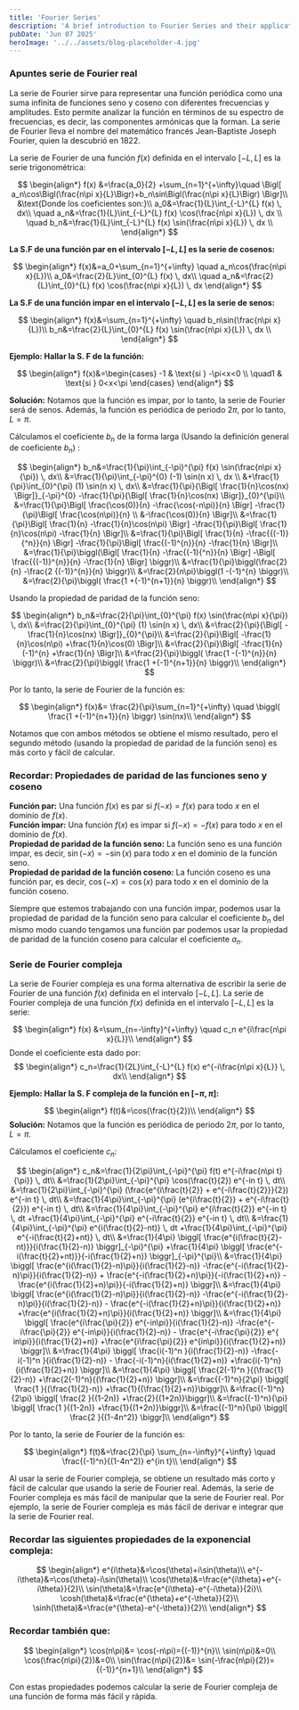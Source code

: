 ```yaml
---
title: 'Fourier Series'
description: 'A brief introduction to Fourier Series and their applications in signal processing.'
pubDate: 'Jun 07 2025'
heroImage: '../../assets/blog-placeholder-4.jpg'
---
```

### Apuntes serie de Fourier real
La serie de Fourier sirve para representar una función periódica como una suma infinita de funciones seno y coseno con diferentes frecuencias y amplitudes. Esto permite analizar la función en términos de su espectro de frecuencias, es decir, las componentes armónicas que la forman. La serie de Fourier lleva el nombre del matemático francés Jean-Baptiste Joseph Fourier, quien la descubrió en 1822.

La serie de Fourier de una función $f(x)$ definida en el intervalo $[-L,L]$ es la serie trigonométrica:

$$
\begin{align*}
f(x) &=\frac{a_0}{2} +\sum_{n=1}^{+\infty}\quad \Bigl[ a_n\cos\Bigl(\frac{n\pi x}{L}\Bigr)+b_n\sin\Bigl(\frac{n\pi x}{L}\Bigr) \Bigr]\\
&\text{Donde los coeficientes son:}\\
a_0&=\frac{1}{L}\int_{-L}^{L} f(x) \, dx\\ \quad a_n&=\frac{1}{L}\int_{-L}^{L} f(x) \cos(\frac{n\pi x}{L}) \, dx
\\ \quad b_n&=\frac{1}{L}\int_{-L}^{L} f(x) \sin(\frac{n\pi x}{L}) \, dx \\
\end{align*}
$$

**La S.F de una función par en el intervalo $[-L,L]$ es la serie de cosenos:**

$$
\begin{align*}
f(x)&=a_0+\sum_{n=1}^{+\infty} \quad a_n\cos(\frac{n\pi x}{L})\\
a_0&=\frac{2}{L}\int_{0}^{L} f(x) \, dx\\ \quad a_n&=\frac{2}{L}\int_{0}^{L} f(x) \cos(\frac{n\pi x}{L}) \, dx
\end{align*}
$$

**La S.F de una función impar en el intervalo $[-L,L]$ es la serie de senos:**

$$
\begin{align*}
f(x)&=\sum_{n=1}^{+\infty} \quad b_n\sin(\frac{n\pi x}{L})\\
b_n&=\frac{2}{L}\int_{0}^{L} f(x) \sin(\frac{n\pi x}{L}) \, dx \\
\end{align*}
$$

**Ejemplo: Hallar la S. F de la función:**

$$
\begin{align*}
f(x)&=\begin{cases} -1 & \text{si } -\pi<x<0 \\ \quad1 & \text{si } 0<x<\pi \end{cases}
\end{align*}
$$

**Solución:**
Notamos que la función es impar, por lo tanto, la serie de Fourier será de senos. Además, la función es periódica de periodo $2\pi$, por lo tanto, $L=\pi$. <br>

Cálculamos el coeficiente $b_n$ de la forma larga (Usando la definición general de coeficiente $b_n$) :

$$
\begin{align*}
b_n&=\frac{1}{\pi}\int_{-\pi}^{\pi} f(x) \sin(\frac{n\pi x}{\pi}) \, dx\\
&=\frac{1}{\pi}\int_{-\pi}^{0} (-1) \sin(n x) \, dx \\
&+\frac{1}{\pi}\int_{0}^{\pi} (1) \sin(n x) \, dx\\
&=\frac{1}{\pi}{\Bigl[ \frac{1}{n}\cos(nx) \Bigr]}_{-\pi}^{0} -\frac{1}{\pi}{\Bigl[ \frac{1}{n}\cos(nx) \Bigr]}_{0}^{\pi}\\
&=\frac{1}{\pi}\Bigl[ \frac{\cos(0)}{n} -\frac{\cos(-n\pi)}{n} \Bigr] -\frac{1}{\pi}\Bigl[ \frac{\cos(n\pi)}{n} \\
&-\frac{\cos(0)}{n} \Bigr]\\
&=\frac{1}{\pi}\Bigl[ \frac{1}{n} -\frac{1}{n}\cos(n\pi) \Bigr] -\frac{1}{\pi}\Bigl[ \frac{1}{n}\cos(n\pi) -\frac{1}{n} \Bigr]\\
&=\frac{1}{\pi}\Bigl[ \frac{1}{n} -\frac{{(-1)}{^n}}{n} \Bigr] -\frac{1}{\pi}\Bigl[ \frac{(-1)^{n}}{n} -\frac{1}{n} \Bigr]\\
&=\frac{1}{\pi}\biggl(\Bigl[ \frac{1}{n} -\frac{(-1){^n}}{n} \Bigr] -\Bigl[ \frac{{(-1)}^{n}}{n} -\frac{1}{n} \Bigr] \biggr)\\
&=\frac{1}{\pi}\biggl(\frac{2}{n} -\frac{2 {(-1)}^{n}}{n} \biggr)\\
&=\frac{2}{n\pi}\biggl(1 -(-1)^{n} \biggr)\\
&=\frac{2}{\pi}\biggl( \frac{1 +(-1)^{n+1}}{n} \biggr)\\
\end{align*}
$$

Usando la propiedad de paridad de la función seno:

$$
\begin{align*}
b_n&=\frac{2}{\pi}\int_{0}^{\pi} f(x) \sin(\frac{n\pi x}{\pi}) \, dx\\
&=\frac{2}{\pi}\int_{0}^{\pi} (1) \sin(n x) \, dx\\
&=\frac{2}{\pi}{\Bigl[ -\frac{1}{n}\cos(nx) \Bigr]}_{0}^{\pi}\\
&=\frac{2}{\pi}\Bigl[ -\frac{1}{n}\cos(n\pi) +\frac{1}{n}\cos(0) \Bigr]\\
&=\frac{2}{\pi}\Bigl[ -\frac{1}{n}(-1)^{n} +\frac{1}{n} \Bigr]\\
&=\frac{2}{\pi}\biggl( \frac{1 -(-1)^{n}}{n} \biggr)\\
&=\frac{2}{\pi}\biggl( \frac{1 +(-1)^{n+1}}{n} \biggr)\\
\end{align*}
$$

Por lo tanto, la serie de Fourier de la función es:

$$
\begin{align*}
f(x)&= \frac{2}{\pi}\sum_{n=1}^{+\infty} \quad \biggl( \frac{1 +(-1)^{n+1}}{n} \biggr) \sin(nx)\\
\end{align*}
$$

Notamos que con ambos métodos se obtiene el mismo resultado, pero el segundo método (usando la propiedad de paridad de la función seno) es más corto y fácil de calcular.
### Recordar: Propiedades de paridad de las funciones seno y coseno
**Función par:** Una función $f(x)$ es par si $f(-x)=f(x)$ para todo $x$ en el dominio de $f(x)$.<br>
**Función impar:** Una función $f(x)$ es impar si $f(-x)=-f(x)$ para todo $x$ en el dominio de $f(x)$.<br>
**Propiedad de paridad de la función seno:** La función seno es una función impar, es decir, $\sin(-x)=-\sin(x)$ para todo $x$ en el dominio de la función seno.<br>
**Propiedad de paridad de la función coseno:** La función coseno es una función par, es decir, $\cos(-x)=\cos(x)$ para todo $x$ en el dominio de la función coseno.<br>


Siempre que estemos trabajando con una función impar, podemos usar la propiedad de paridad de la función seno para calcular el coeficiente $b_n$ del mismo modo cuando tengamos una función par podemos usar la propiedad de paridad de la función coseno para calcular el coeficiente $a_n$.

### Serie de Fourier compleja
La serie de Fourier compleja es una forma alternativa de escribir la serie de Fourier de una función $f(x)$ definida en el intervalo $[-L,L]$. La serie de Fourier compleja de una función $f(x)$ definida en el intervalo $[-L,L]$ es la serie:

$$
\begin{align*}
f(x) &=\sum_{n=-\infty}^{+\infty} \quad c_n e^{i\frac{n\pi x}{L}}\\
\end{align*}
$$
Donde el coeficiente esta dado por:
$$
\begin{align*}
c_n=\frac{1}{2L}\int_{-L}^{L} f(x) e^{-i\frac{n\pi x}{L}} \, dx\\
\end{align*}
$$

**Ejemplo: Hallar la S. F compleja de la función en $[-\pi, \pi]$:**

$$
\begin{align*}
f(t)&=\cos(\frac{t}{2})\\
\end{align*}
$$
**Solución:**
Notamos que la función es periódica de periodo $2\pi$, por lo tanto, $L=\pi$. <br>

Cálculamos el coeficiente $c_n$:

$$
\begin{align*}
c_n&=\frac{1}{2\pi}\int_{-\pi}^{\pi} f(t) e^{-i\frac{n\pi t}{\pi}} \, dt\\
&=\frac{1}{2\pi}\int_{-\pi}^{\pi} \cos(\frac{t}{2}) e^{-in t} \, dt\\
&=\frac{1}{2\pi}\int_{-\pi}^{\pi} (\frac{e^{i\frac{t}{2}} + e^{-i\frac{t}{2}}}{2}) e^{-in t} \, dt\\
&=\frac{1}{4\pi}\int_{-\pi}^{\pi} (e^{i\frac{t}{2}} + e^{-i\frac{t}{2}}) e^{-in t} \, dt\\
&=\frac{1}{4\pi}\int_{-\pi}^{\pi} e^{i\frac{t}{2}} e^{-in t} \, dt +\frac{1}{4\pi}\int_{-\pi}^{\pi} e^{-i\frac{t}{2}} e^{-in t} \, dt\\
&=\frac{1}{4\pi}\int_{-\pi}^{\pi} e^{i(\frac{t}{2}-nt)} \, dt +\frac{1}{4\pi}\int_{-\pi}^{\pi} e^{-i(\frac{t}{2}+nt)} \, dt\\
&=\frac{1}{4\pi} \biggl[ \frac{e^{i(\frac{t}{2}-nt)}}{i(\frac{1}{2}-n)} \biggr]_{-\pi}^{\pi} +\frac{1}{4\pi} \biggl[ \frac{e^{-i(\frac{t}{2}+nt)}}{-i(\frac{1}{2}+n)} \biggr]_{-\pi}^{\pi}\\
&=\frac{1}{4\pi} \biggl[ \frac{e^{i(\frac{1}{2}-n)\pi}}{i(\frac{1}{2}-n)} -\frac{e^{-i(\frac{1}{2}-n)\pi}}{i(\frac{1}{2}-n)} + \frac{e^{-i(\frac{1}{2}+n)\pi}}{-i(\frac{1}{2}+n)} -\frac{e^{i(\frac{1}{2}+n)\pi}}{-i(\frac{1}{2}+n)} \biggr]\\
&=\frac{1}{4\pi} \biggl[ \frac{e^{i(\frac{1}{2}-n)\pi}}{i(\frac{1}{2}-n)} -\frac{e^{-i(\frac{1}{2}-n)\pi}}{i(\frac{1}{2}-n)} - \frac{e^{-i(\frac{1}{2}+n)\pi}}{i(\frac{1}{2}+n)} +\frac{e^{i(\frac{1}{2}+n)\pi}}{i(\frac{1}{2}+n)} \biggr]\\
&=\frac{1}{4\pi} \biggl[ \frac{e^{i\frac{\pi}{2}} e^{-in\pi}}{i(\frac{1}{2}-n)} -\frac{e^{-i\frac{\pi}{2}} e^{-in\pi}}{i(\frac{1}{2}-n)} - \frac{e^{-i\frac{\pi}{2}} e^{ in\pi}}{i(\frac{1}{2}+n)} +\frac{e^{i\frac{\pi}{2}} e^{in\pi}}{i(\frac{1}{2}+n)} \biggr]\\
&=\frac{1}{4\pi} \biggl[ \frac{i(-1)^n }{i(\frac{1}{2}-n)} -\frac{-i(-1)^n }{i(\frac{1}{2}-n)} - \frac{-i(-1)^n}{i(\frac{1}{2}+n)} +\frac{i(-1)^n}{i(\frac{1}{2}+n)} \biggr]\\
&=\frac{1}{4\pi} \biggl[ \frac{2(-1)^n }{(\frac{1}{2}-n)} +\frac{2(-1)^n}{(\frac{1}{2}+n)} \biggr]\\
&=\frac{(-1)^n}{2\pi} \biggl[ \frac{1 }{(\frac{1}{2}-n)} +\frac{1}{(\frac{1}{2}+n)}\biggr]\\
&=\frac{(-1)^n}{2\pi} \biggl[ \frac{2 }{(1-2n)} +\frac{2}{(1+2n)}\biggr]\\
&=\frac{(-1)^n}{\pi} \biggl[ \frac{1 }{(1-2n)} +\frac{1}{(1+2n)}\biggr]\\
&=\frac{(-1)^n}{\pi} \biggl[ \frac{2 }{(1-4n^2)} \biggr]\\
\end{align*}
$$

Por lo tanto, la serie de Fourier de la función es:

$$
\begin{align*}
f(t)&=\frac{2}{\pi} \sum_{n=-\infty}^{+\infty} \quad \frac{(-1)^n}{(1-4n^2)} e^{in t}\\
\end{align*}
$$

Al usar la serie de Fourier compleja, se obtiene un resultado más corto y fácil de calcular que usando la serie de Fourier real. Además, la serie de Fourier compleja es más fácil de manipular que la serie de Fourier real. Por ejemplo, la serie de Fourier compleja es más fácil de derivar e integrar que la serie de Fourier real.

### Recordar las siguientes propiedades de la exponencial compleja:
$$
\begin{align*}
e^{i\theta}&=\cos(\theta)+i\sin(\theta)\\
e^{-i\theta}&=\cos(\theta)-i\sin(\theta)\\
\cos(\theta)&=\frac{e^{i\theta}+e^{-i\theta}}{2}\\
\sin(\theta)&=\frac{e^{i\theta}-e^{-i\theta}}{2i}\\
\cosh(\theta)&=\frac{e^{\theta}+e^{-\theta}}{2}\\
\sinh(\theta)&=\frac{e^{\theta}-e^{-\theta}}{2}\\
\end{align*}
$$
### Recordar también que:
$$
\begin{align*}
\cos(n\pi)&= \cos(-n\pi)={(-1)}^{n}\\
\sin(n\pi)&=0\\
\cos(\frac{n\pi}{2})&=0\\
\sin(\frac{n\pi}{2})&= \sin(-\frac{n\pi}{2})={(-1)}^{n+1}\\
\end{align*}
$$

Con estas propiedades podemos calcular la serie de Fourier compleja de una función de forma más fácil y rápida.